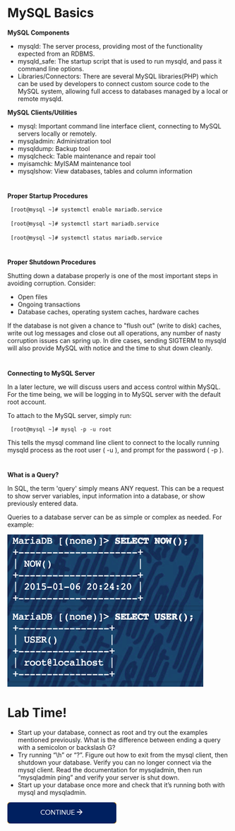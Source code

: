 # MySQL Basics

**MySQL Components**

- mysqld: The server process, providing most of the functionality expected from an RDBMS.
- mysqld_safe: The startup script that is used to run mysqld, and pass it command line options.
- Libraries/Connectors: There are several MySQL libraries(PHP) which can be used by developers to connect custom source code to the MySQL system, allowing full access to databases managed by a local or remote mysqld.

**MySQL Clients/Utilities**

- mysql: Important command line interface client, connecting to MySQL servers locally or remotely.
- mysqladmin: Administration tool
- mysqldump: Backup tool
- mysqlcheck: Table maintenance and repair tool
- myisamchk: MyISAM maintenance tool
- mysqlshow: View databases, tables and column information
#
**Proper Startup Procedures**

     [root@mysql ~]# systemctl enable mariadb.service

     [root@mysql ~]# systemctl start mariadb.service

     [root@mysql ~]# systemctl status mariadb.service
  
#
**Proper Shutdown Procedures**

Shutting down a database properly is one of the most important steps in avoiding corruption. Consider:
 - Open files
 - Ongoing transactions
 - Database caches, operating system caches, hardware caches

If the database is not given a chance to "flush out" (write to disk) caches, write out log messages and close out all operations, any number of nasty corruption issues can spring up.
In dire cases, sending SIGTERM to mysqld will also provide MySQL with notice and the time to shut down cleanly.
#
**Connecting to MySQL Server**

In a later lecture, we will discuss users and access control within MySQL. For the time being, we will be logging in to MySQL server with the default root account.

To attach to the MySQL server, simply run:

     [root@mysql ~]# mysql -p -u root 
 
This tells the mysql command line client to connect to the locally running mysqld process as the root user ( -u ), and prompt for the password ( -p ).
#
**What is a Query?**

In SQL, the term 'query' simply means ANY request. This can be a request to show server variables, input information into a database, or show previously entered data.

Queries to a database server can be as simple or complex as needed. For example:

![continue](./images/Query.png)

# Lab Time!

- Start up your database, connect as root and try out the examples mentioned previously. What is the difference between ending a query with a semicolon or backslash G?
- Try running “\h” or “\?”. Figure out how to exit from the mysql client, then shutdown your database. Verify you can no longer connect via the mysql client. Read the documentation for mysqladmin, then run “mysqladmin ping” and verify your server is shut down.
- Start up your database once more and check that it’s running both with mysql and mysqladmin.

[![continue](./images/continue.png)](./3_solution.md)
